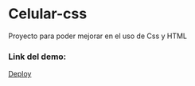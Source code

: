 # Celular-css

Proyecto para poder mejorar en el uso de Css y HTML 

### Link del demo:

[Deploy](https://github.com/ArenasAgustin/celular-css/)